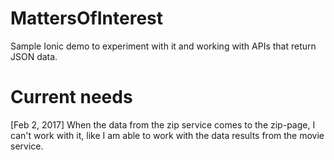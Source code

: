 # MattersOfInterest
Sample Ionic demo to experiment with it and working with APIs that return JSON data.

# Current needs
[Feb 2, 2017] When the data from the zip service comes to the zip-page, I can't work with it, like I am able to work with the data results from the movie service.

